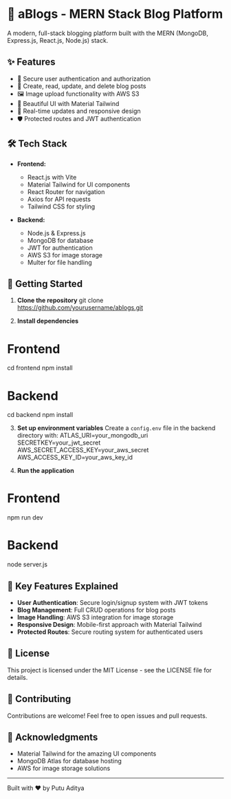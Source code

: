 # 🚀 aBlogs - MERN Stack Blog Platform

A modern, full-stack blogging platform built with the MERN (MongoDB, Express.js, React.js, Node.js) stack.

## ✨ Features

- 🔐 Secure user authentication and authorization
- 📝 Create, read, update, and delete blog posts
- 🖼️ Image upload functionality with AWS S3
- 💎 Beautiful UI with Material Tailwind
- 🔄 Real-time updates and responsive design
- 🛡️ Protected routes and JWT authentication

## 🛠️ Tech Stack

- **Frontend:**
  - React.js with Vite
  - Material Tailwind for UI components
  - React Router for navigation
  - Axios for API requests
  - Tailwind CSS for styling

- **Backend:**
  - Node.js & Express.js
  - MongoDB for database
  - JWT for authentication
  - AWS S3 for image storage
  - Multer for file handling

## 🚀 Getting Started

1. **Clone the repository**
git clone https://github.com/yourusername/ablogs.git

2. **Install dependencies**
# Frontend
cd frontend
npm install

# Backend
cd backend
npm install

3. **Set up environment variables**
Create a `config.env` file in the backend directory with:
ATLAS_URI=your_mongodb_uri
SECRETKEY=your_jwt_secret
AWS_SECRET_ACCESS_KEY=your_aws_secret
AWS_ACCESS_KEY_ID=your_aws_key_id

4. **Run the application**
# Frontend
npm run dev

# Backend
node server.js

## 🌟 Key Features Explained

- **User Authentication**: Secure login/signup system with JWT tokens
- **Blog Management**: Full CRUD operations for blog posts
- **Image Handling**: AWS S3 integration for image storage
- **Responsive Design**: Mobile-first approach with Material Tailwind
- **Protected Routes**: Secure routing system for authenticated users

## 📝 License

This project is licensed under the MIT License - see the LICENSE file for details.

## 🤝 Contributing

Contributions are welcome! Feel free to open issues and pull requests.

## 💖 Acknowledgments

- Material Tailwind for the amazing UI components
- MongoDB Atlas for database hosting
- AWS for image storage solutions

---
Built with ❤️ by Putu Aditya
